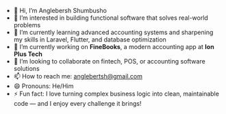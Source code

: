 - 👋 Hi, I’m Anglebersh Shumbusho
- 👀 I’m interested in building functional software that solves real-world problems
- 🌱 I’m currently learning advanced accounting systems and sharpening my skills in Laravel, Flutter, and database optimization
- 💼 I’m currently working on **FineBooks**, a modern accounting app at **Ion Plus Tech**
- 💞️ I’m looking to collaborate on fintech, POS, or accounting software solutions
- 📫 How to reach me: anglebertsh@gmail.com
- 😄 Pronouns: He/Him
- ⚡ Fun fact: I love turning complex business logic into clean, maintainable code — and I enjoy every challenge it brings!
